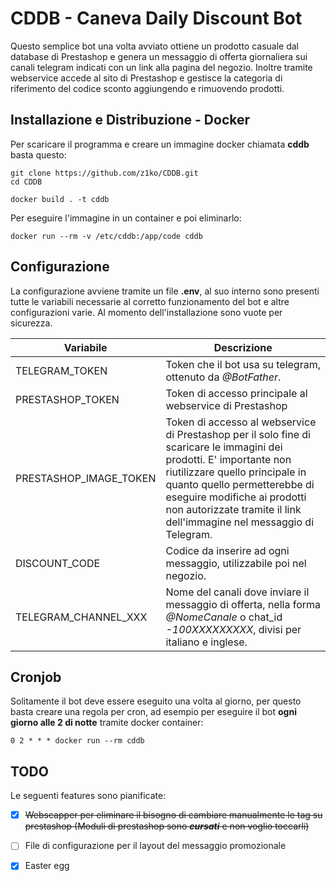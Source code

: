 # CDDB - Caneva Daily Discount Bot

Questo semplice bot una volta avviato ottiene un prodotto casuale dal database di Prestashop e genera un messaggio di offerta giornaliera sui canali telegram indicati con un link alla pagina del negozio. Inoltre tramite webservice accede al sito di Prestashop e gestisce la categoria di riferimento del codice sconto aggiungendo e rimuovendo prodotti. 

## Installazione e Distribuzione - Docker

Per scaricare il programma e creare un immagine docker chiamata **cddb** basta questo:

```
git clone https://github.com/z1ko/CDDB.git
cd CDDB

docker build . -t cddb
```

Per eseguire l'immagine in un container e poi eliminarlo:

```
docker run --rm -v /etc/cddb:/app/code cddb
```

## Configurazione

La configurazione avviene tramite un file **.env**, al suo interno
sono presenti tutte le variabili necessarie al corretto funzionamento del bot e altre configurazioni varie. Al momento dell'installazione sono vuote per sicurezza.

| Variabile | Descrizione |
| - | - |
| TELEGRAM_TOKEN | Token che il bot usa su telegram, ottenuto da *@BotFather*. |
| PRESTASHOP_TOKEN | Token di accesso principale al webservice di Prestashop |
| PRESTASHOP_IMAGE_TOKEN | Token di accesso al webservice di Prestashop per il solo fine di scaricare le immagini dei prodotti. E' importante non riutilizzare quello principale in quanto quello permetterebbe di eseguire modifiche ai prodotti non autorizzate tramite il link dell'immagine nel messaggio di Telegram. |
| DISCOUNT_CODE  | Codice da inserire ad ogni messaggio, utilizzabile poi nel negozio. |
| TELEGRAM_CHANNEL_XXX | Nome del canali dove inviare il messaggio di offerta, nella forma *@NomeCanale* o chat_id *-100XXXXXXXXX*, divisi per italiano e inglese. |


## Cronjob

Solitamente il bot deve essere eseguito una volta al giorno, per questo basta creare una regola per cron, ad esempio per eseguire il bot **ogni giorno alle 2 di notte** tramite docker container:

```
0 2 * * * docker run --rm cddb
```

## TODO

Le seguenti features sono pianificate:

- [x] <s>Webscapper per eliminare il bisogno di cambiare manualmente le tag su prestashop (Moduli di prestashop sono ***cursati*** e non voglio toccarli)</s> 
- [ ] File di configurazione per il layout del messaggio promozionale
- [x] Easter egg 

